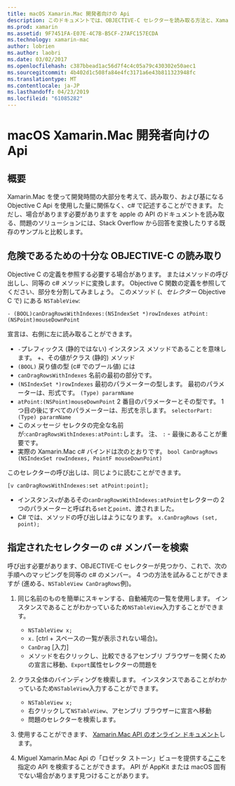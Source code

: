 ```yaml
---
title: macOS Xamarin.Mac 開発者向けの Api
description: このドキュメントでは、OBJECTIVE-C セレクターを読み取る方法と、Xamarin.Mac アプリで c# の対応するメソッドを検索する方法について説明します。
ms.prod: xamarin
ms.assetid: 9F7451FA-E07E-4C7B-B5CF-27AFC157ECDA
ms.technology: xamarin-mac
author: lobrien
ms.author: laobri
ms.date: 03/02/2017
ms.openlocfilehash: c387bbead1ac56d7f4c4c05a79c430302e50aec1
ms.sourcegitcommit: 4b402d1c508fa84e4fc3171a6e43b811323948fc
ms.translationtype: MT
ms.contentlocale: ja-JP
ms.lasthandoff: 04/23/2019
ms.locfileid: "61085282"
---
```

# <a name="macos-apis-for-xamarinmac-developers"></a>macOS Xamarin.Mac 開発者向けの Api

## <a name="overview"></a>概要

Xamarin.Mac を使って開発時間の大部分を考えて、読み取り、および基になる Objective C Api を使用した量に関係なく、c# で記述することができます。 ただし、場合があります必要がありますを apple の API のドキュメントを読み取る、問題のソリューションには、Stack Overflow から回答を変換したりする既存のサンプルと比較します。

## <a name="reading-enough-objective-c-to-be-dangerous"></a>危険であるための十分な OBJECTIVE-C の読み取り

Objective C の定義を参照する必要する場合があります。 またはメソッドの呼び出しし、同等の c# メソッドに変換します。 Objective C 関数の定義を参照してください、部分を分割してみましょう。 このメソッド (、*セレクター* Objective C で) にある  `NSTableView`:

```objc
- (BOOL)canDragRowsWithIndexes:(NSIndexSet *)rowIndexes atPoint:(NSPoint)mouseDownPoint
```

宣言は、右側に左に読み取ることができます。

- `-`プレフィックス (静的ではない) インスタンス メソッドであることを意味します。 +、その値がクラス (静的) メソッド
- `(BOOL)` 戻り値の型 (c# でのブール値) には
- `canDragRowsWithIndexes` 名前の最初の部分です。
- `(NSIndexSet *)rowIndexes` 最初のパラメーターの型します。 最初のパラメーターは、形式です。 `(Type) pararmName`
- `atPoint:(NSPoint)mouseDownPoint` 2 番目のパラメーターとその型です。 1 つ目の後にすべてのパラメーターは、形式を示します。 `selectorPart:(Type) pararmName`
- このメッセージ セレクタの完全な名前が:`canDragRowsWithIndexes:atPoint:`します。 注、 `:` - 最後にあることが重要です。
- 実際の Xamarin.Mac c# バインドは次のとおりです。 `bool CanDragRows (NSIndexSet rowIndexes, PointF mouseDownPoint)`

このセレクターの呼び出しは、同じように読むことができます。

```objc
[v canDragRowsWithIndexes:set atPoint:point];
```

- インスタンス`v`があるその`canDragRowsWithIndexes:atPoint`セレクターの 2 つのパラメーターと呼ばれる`set`と`point`、渡されました。
- C# では、メソッドの呼び出しはようになります。 `x.CanDragRows (set, point);`

<a name="finding_selector" />

## <a name="finding-the-c-member-for-a-given-selector"></a>指定されたセレクターの c# メンバーを検索

呼び出す必要があります、OBJECTIVE-C セレクターが見つかり、これで、次の手順へのマッピングを同等の c# のメンバー。 4 つの方法を試みることができますが (進める、`NSTableView CanDragRows`例)。

1. 同じ名前のものを簡単にスキャンする、自動補完の一覧を使用します。 インスタンスであることがわかっているため`NSTableView`入力することができます。

    - `NSTableView x;`
    - `x.` [ctrl + スペースの一覧が表示されない場合)。
    - `CanDrag` [入力]
    - メソッドを右クリックし、比較できるアセンブリ ブラウザーを開くための宣言に移動、`Export`属性セレクターの問題を

2. クラス全体のバインディングを検索します。 インスタンスであることがわかっているため`NSTableView`入力することができます。

    - `NSTableView x;`
    - 右クリックして`NSTableView`、アセンブリ ブラウザーに宣言へ移動
    - 問題のセレクターを検索します。

3. 使用することができます、 [Xamarin.Mac API のオンライン ドキュメント](https://docs.microsoft.com/dotnet/api/?view=xamarinmac-3.0)します。

4. Miguel Xamarin.Mac Api の「ロゼッタ ストーン」ビューを提供する[ここ](https://tirania.org/tmp/rosetta.html)を指定の API を検索することができます。 API が AppKit または macOS 固有でない場合があります見つけることがあります。

<!--
Note: In some cases, the assembly browser can hit a bug where it will open but not jump to the right definition. Keep that tab open, switch back to your source code and try again.
Note: The assembly browser tricks currently only works with Xamarin.Mac Classic. This will be fixed in a future version.
-->
